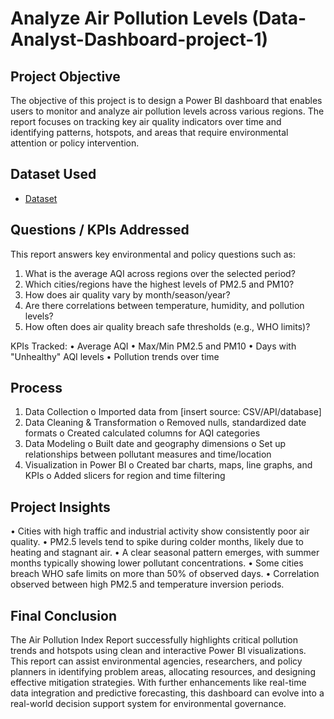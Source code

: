 # Analyze Air Pollution Levels (Data-Analyst-Dashboard-project-1)
## Project Objective
The objective of this project is to design a Power BI dashboard that enables users to monitor and analyze air pollution levels across various regions. The report focuses on tracking key air quality indicators over time and identifying patterns, hotspots, and areas that require environmental attention or policy intervention.
## Dataset Used 
- <a href= "https://github.com/Comhek0369/Data-Analyst-Dashboard-project-1/blob/main/dashboard%20project%201.png">Dataset</a>
## Questions / KPIs Addressed
This report answers key environmental and policy questions such as:
1.	What is the average AQI across regions over the selected period?
2.	Which cities/regions have the highest levels of PM2.5 and PM10?
3.	How does air quality vary by month/season/year?
4.	Are there correlations between temperature, humidity, and pollution levels?
5.	How often does air quality breach safe thresholds (e.g., WHO limits)?

KPIs Tracked:
•	Average AQI
•	Max/Min PM2.5 and PM10
•	Days with "Unhealthy" AQI levels
•	Pollution trends over time
## Process
1.	Data Collection
o	Imported data from [insert source: CSV/API/database]
2.	Data Cleaning & Transformation
o	Removed nulls, standardized date formats
o	Created calculated columns for AQI categories
3.	Data Modeling
o	Built date and geography dimensions
o	Set up relationships between pollutant measures and time/location
4.	Visualization in Power BI
o	Created bar charts, maps, line graphs, and KPIs
o	Added slicers for region and time filtering
## Project Insights
•	Cities with high traffic and industrial activity show consistently poor air quality.
•	PM2.5 levels tend to spike during colder months, likely due to heating and stagnant air.
•	A clear seasonal pattern emerges, with summer months typically showing lower pollutant concentrations.
•	Some cities breach WHO safe limits on more than 50% of observed days.
•	Correlation observed between high PM2.5 and temperature inversion periods.
## Final Conclusion
The Air Pollution Index Report successfully highlights critical pollution trends and hotspots using clean and interactive Power BI visualizations. This report can assist environmental agencies, researchers, and policy planners in identifying problem areas, allocating resources, and designing effective mitigation strategies.
With further enhancements like real-time data integration and predictive forecasting, this dashboard can evolve into a real-world decision support system for environmental governance.

